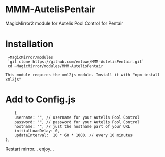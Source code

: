 # MMM-AutelisPentair
MagicMirror2 module for Autelis Pool Control for Pentair

 # Installation
     ~MagicMirror/modules
     `git clone https://github.com/emlowe/MMM-AutelisPentair.git`
     cd ~MagicMirror/modules/MMM-AutelisPentair

	This module requires the xml2js module. Install it with "npm install xml2js"
 
 # Add to Config.js
  
        {
		username: "", // username for your Autelis Pool Control
		password: "", // password for your Autelis Pool Control
		hostname: "", // just the hostname part of your URL 
		initialLoadDelay: 0,
		updateInterval:  10 * 60 * 1000, // every 10 minutes
	},
          
  Restart mirror... enjoy...  

